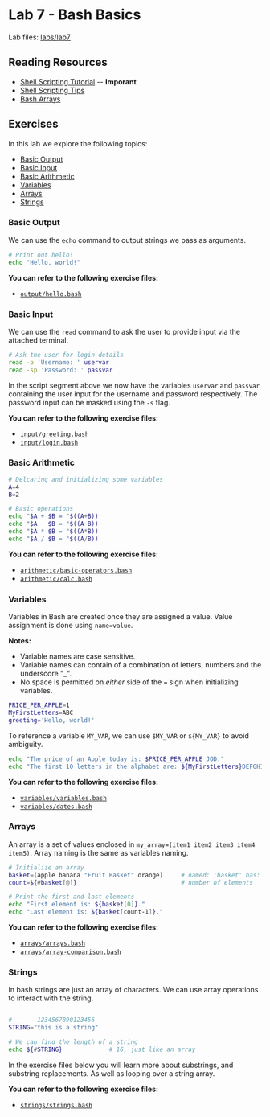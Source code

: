 # Lab 7 - Bash Basics

Lab files: [labs/lab7](../labs/lab7)

## Reading Resources

* [Shell Scripting Tutorial](https://www.shellscript.sh/) -- **Imporant**
* [Shell Scripting Tips](https://www.shellscript.sh/tips/)
* [Bash Arrays](https://www.linuxjournal.com/content/bash-arrays)

## Exercises

In this lab we explore the following topics:

* [Basic Output](./output/)
* [Basic Input](./input/)
* [Basic Arithmetic](./arithmetic/) 
* [Variables](./variables/)
* [Arrays](./arrays/)
* [Strings](./strings/)

### Basic Output

We can use the `echo` command to output strings we pass as arguments.

```bash
# Print out hello!
echo "Hello, world!"
```

**You can refer to the following exercise files:**

* [`output/hello.bash`](./output/hello.bash)

### Basic Input

We can use the `read` command to ask the user to provide input via the attached terminal.

```bash
# Ask the user for login details
read -p 'Username: ' uservar
read -sp 'Password: ' passvar
```

In the script segment above we now have the variables `uservar` and `passvar` containing the user input for the username and password respectively. The password input can be masked using the `-s` flag.

**You can refer to the following exercise files:**

* [`input/greeting.bash`](./input/greeting.bash)
* [`input/login.bash`](./input/login.bash)

### Basic Arithmetic

```bash
# Delcaring and initializing some variables
A=4
B=2

# Basic operations
echo "$A + $B = "$((A+B))
echo "$A - $B = "$((A-B))
echo "$A * $B = "$((A*B))
echo "$A / $B = "$((A/B))
```

**You can refer to the following exercise files:**

* [`arithmetic/basic-operators.bash`](./arithmetic/basic-operators.bash)
* [`arithmetic/calc.bash`](./arithmetic/calc.bash)

### Variables

Variables in Bash are created once they are assigned a value. Value assignment is done using `name=value`.

**Notes:**

* Variable names are case sensitive.
* Variable names can contain of a combination of letters, numbers and the underscore "_".
* No space is permitted on *either* side of the `=` sign when initializing variables.

```bash
PRICE_PER_APPLE=1
MyFirstLetters=ABC
greeting='Hello, world!'
```

To reference a variable `MY_VAR`, we can use `$MY_VAR` or `${MY_VAR}` to avoid ambiguity.

```bash
echo "The price of an Apple today is: $PRICE_PER_APPLE JOD."
echo "The first 10 letters in the alphabet are: ${MyFirstLetters}DEFGHIJ"
```

**You can refer to the following exercise files:**

* [`variables/variables.bash`](./variables/variables.bash)
* [`variables/dates.bash`](./variables/dates.bash)

### Arrays

An array is a set of values enclosed in `my_array=(item1 item2 item3 item4 item5)`. 
Array naming is the same as variables naming.

```bash
# Initialize an array
basket=(apple banana "Fruit Basket" orange)     # named: 'basket' has: 4 objects
count=${#basket[@]}                             # number of elements

# Print the first and last elements
echo "First element is: ${basket[0]}."
echo "Last element is: ${basket[count-1]}."
```

**You can refer to the following exercise files:**

* [`arrays/arrays.bash`](./arrays/arrays.bash)
* [`arrays/array-comparison.bash`](./arrays/array-comparison.bash)

### Strings

In bash strings are just an array of characters. We can use array operations to interact with the string.

```bash

#       1234567890123456
STRING="this is a string"

# We can find the length of a string
echo ${#STRING}             # 16, just like an array
```

In the exercise files below you will learn more about substrings, and substring replacements. As well as looping over a string array.

**You can refer to the following exercise files:**

* [`strings/strings.bash`](./strings/strings.bash)